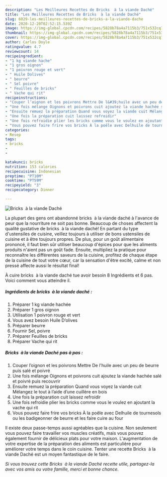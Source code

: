 ```yaml
---
description: "Les Meilleures Recettes de Bricks  à la viande Daché"
title: "Les Meilleures Recettes de Bricks  à la viande Daché"
slug: 6029-les-meilleures-recettes-de-bricks-a-la-viande-dache
date: 2020-12-20T02:52:15.539Z
image: https://img-global.cpcdn.com/recipes/5828b78a4a7115b3/751x532cq70/bricks-a-la-viande-dache-photo-principale-de-la-recette.jpg
thumbnail: https://img-global.cpcdn.com/recipes/5828b78a4a7115b3/751x532cq70/bricks-a-la-viande-dache-photo-principale-de-la-recette.jpg
cover: https://img-global.cpcdn.com/recipes/5828b78a4a7115b3/751x532cq70/bricks-a-la-viande-dache-photo-principale-de-la-recette.jpg
author: Carlos Doyle
ratingvalue: 4.7
reviewcount: 14
recipeingredient:
- "1 kg viande hache"
- "1 gros oignon"
- "1 poivron rouge et vert"
- " Huile Dolives"
- " beurre"
- " Sel poivre"
- " Feuilles de bricks"
- " Vache qui rit"
recipeinstructions:
- "Couper l’oignon et les poivrons Mettre De l&#39;huile avec un peu de beurre puis salé et poivré"
- "Une fois mélange Oignons et poivrons cuit ajoutez la viande hachée salé et poivré puis recouvrir"
- "Ensuite remuez la préparation Quand vous voyez la viande cuit Mélangez le tout à l’aide d’une cuillère en bois"
- "Une fois la préparation cuit laissez refroidir"
- "Une fois refroidie plier les bricks comme vous le voulez en ajoutant la vache qui rit"
- "Vous pouvez faire frire vos bricks À la poêle avec Delhuile de tournesols ou les badigeonner de beurre et les faire cuire au four"
categories:
- Resep
tags:
- bricks
- 
- 

katakunci: bricks   
nutrition: 153 calories
recipecuisine: Indonesian
preptime: "PT10M"
cooktime: "PT59M"
recipeyield: "3"
recipecategory: Dinner

---
```



![Bricks  à la viande Daché](https://img-global.cpcdn.com/recipes/5828b78a4a7115b3/751x532cq70/bricks-a-la-viande-dache-photo-principale-de-la-recette.jpg)

La plupart des gens ont abandonné bricks  à la viande daché à l'avance de peur que la nourriture ne soit pas bonne. Beaucoup de choses affectent la qualité gustative de bricks  à la viande daché! En partant du type d'ustensiles de cuisine, veillez toujours à utiliser de bons ustensiles de cuisine et à être toujours propres. De plus, pour un goût alimentaire prononcé, il faut bien sûr utiliser beaucoup d'épices pour que les aliments produits n'aient pas un goût fade. Ensuite, multipliez la pratique pour reconnaître les différentes saveurs de la cuisine, profitez de chaque étape de la cuisine de tout votre cœur, car la sensation d'être excité, calme et non pressé affecte aussi le résultat final!

<!--inarticleads1-->

À cuire bricks  à la viande daché tue avoir besoin 8 Ingrédients et 6 pas. Voici comment vous atteindre il.

##### Ingrédients de bricks  à la viande daché :

1. Préparer 1 kg viande hachée
1. Préparer 1 gros oignon
1. Utilisation 1 poivron rouge et vert
1. Vous avez besoin  Huile D’olives
1. Préparer  beurre
1. Fournir  Sel, poivre
1. Préparer  Feuilles de bricks
1. Préparer  Vache qui rit




<!--inarticleads2-->

##### Bricks  à la viande Daché pas à pas :

1. Couper l’oignon et les poivrons Mettre De l&#39;huile avec un peu de beurre puis salé et poivré
1. Une fois mélange Oignons et poivrons cuit ajoutez la viande hachée salé et poivré puis recouvrir
1. Ensuite remuez la préparation Quand vous voyez la viande cuit Mélangez le tout à l’aide d’une cuillère en bois
1. Une fois la préparation cuit laissez refroidir
1. Une fois refroidie plier les bricks comme vous le voulez en ajoutant la vache qui rit
1. Vous pouvez faire frire vos bricks À la poêle avec Delhuile de tournesols ou les badigeonner de beurre et les faire cuire au four




<!--inarticleads1-->

<p>
Il existe deux passe-temps aussi agréables que la cuisine. Non seulement vous pouvez faire travailler vos muscles créatifs, mais vous pouvez également fournir de délicieux plats pour votre maison. L'augmentation de votre expertise de la préparation des aliments est particulière pour améliorer votre temps dans le coin cuisine. Tenter une recette Bricks  à la viande Daché est un moyen fantastique de le faire.
</p>

<p>
<i>Si vous trouvez cette Bricks  à la viande Daché recette utile, partagez-la avec vos amis ou votre famille, merci et bonne chance.</i>
</p>
